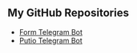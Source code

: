 
## My GitHub Repositories



- [Form Telegram Bot](https://jagadish-ravichandran.github.io/Form_Telegram_Bot/)
- [Putio Telegram Bot](https://jagadish-ravichandran.github.io/Putio-Telegram-Bot/)

